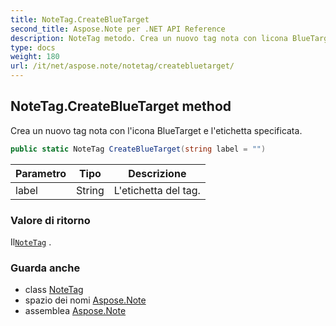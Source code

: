 ```yaml
---
title: NoteTag.CreateBlueTarget
second_title: Aspose.Note per .NET API Reference
description: NoteTag metodo. Crea un nuovo tag nota con licona BlueTarget e letichetta specificata.
type: docs
weight: 180
url: /it/net/aspose.note/notetag/createbluetarget/
---
```

## NoteTag.CreateBlueTarget method

Crea un nuovo tag nota con l'icona BlueTarget e l'etichetta specificata.

```csharp
public static NoteTag CreateBlueTarget(string label = "")
```

| Parametro | Tipo | Descrizione |
| --- | --- | --- |
| label | String | L'etichetta del tag. |

### Valore di ritorno

Il[`NoteTag`](../) .

### Guarda anche

* class [NoteTag](../)
* spazio dei nomi [Aspose.Note](../../notetag/)
* assemblea [Aspose.Note](../../../)


